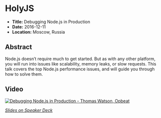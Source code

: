 # HolyJS

- **Title:** Debugging Node.js in Production
- **Date:** 2016-12-11
- **Location:** Moscow, Russia

## Abstract

Node.js doesn’t require much to get started. But as with any other
platform, you will run into issues like scalability, memory leaks, or
slow requests. This talk covers the top Node.js performance issues, and
will guide you through how to solve them.

## Video

[![Debugging Node.js in Production - Thomas Watson,
Opbeat](https://img.youtube.com/vi/briH-bfleIM/0.jpg)](https://www.youtube.com/watch?v=briH-bfleIM)

_[Slides on Speaker
Deck](https://speakerdeck.com/wa7son/holyjs-moscow-2016-debugging-node-dot-js-in-production)_

